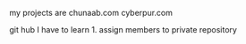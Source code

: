 my projects are 
chunaab.com
cyberpur.com


git hub
I have to learn 
    1. assign members to private repository